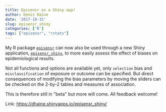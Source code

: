 ```yaml
---
title: Episensr as a Shiny app!
author: Denis Haine
date: '2017-10-15'
slug: episensr_shiny
categories: ['R']
tags: ["episensr", "rstats"]
---
```


My R package [`episensr`](https://cran.r-project.org/package=episensr
"episensr") can now also be used through a new Shiny application,
[`episensr_shiny`](https://dhaine.shinyapps.io/episensr_shiny/
"episensr_shiny"), to more easily assess the effect of biases on epidemiological
results.

Not all functions and options are available yet, only `selection` bias and
`misclassification` of exposure or outcome can be specified.
But direct consequences of modifying the bias parameters by moving the sliders
can be checked on the 2-by-2 tables and measures of association.

This is therefore still in "beta" but more will come.
All feedback welcome!

Link: https://dhaine.shinyapps.io/episensr_shiny/
